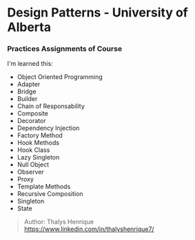 # Design Patterns - University of Alberta

### Practices Assignments of Course

I'm learned this:

+ Object Oriented Programming
+ Adapter
+ Bridge
+ Builder
+ Chain of Responsability
+ Composite
+ Decorator
+ Dependency Injection
+ Factory Method
+ Hook Methods
+ Hook Class
+ Lazy Singleton
+ Null Object
+ Observer
+ Proxy
+ Template Methods
+ Recursive Composition
+ Singleton
+ State

> Author: Thalys Henrique
https://www.linkedin.com/in/thalyshenrique7/
